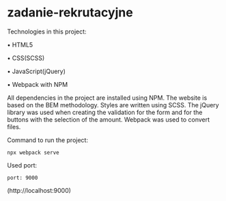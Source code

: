 # zadanie-rekrutacyjne

Technologies in this project:

• HTML5

• CSS(SCSS)

• JavaScript(jQuery)

• Webpack with NPM

All dependencies in the project are installed using NPM. The website is based on the BEM methodology. Styles are written using SCSS. The jQuery library was used when creating the validation for the form and for the buttons with the selection of the amount.
Webpack was used to convert files.

Command to run the project:

`npx webpack serve`

Used port:

`port: 9000`

(http://localhost:9000)
